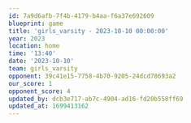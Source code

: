 ```yaml
---
id: 7a9d6afb-7f4b-4179-b4aa-f6a37e692609
blueprint: game
title: 'girls_varsity - 2023-10-10 00:00:00'
year: 2023
location: home
time: '13:40'
date: '2023-10-10'
team: girls_varsity
opponent: 39c41e15-7758-4b70-9205-24dcd78693a2
our_score: 1
opponent_score: 4
updated_by: dcb3e717-ab7c-4904-ad16-fd20b558ff69
updated_at: 1699413162
---
```

